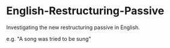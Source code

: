 # English-Restructuring-Passive

Investigating the new restructuring passive in English.

e.g. "A song was tried to be sung"
